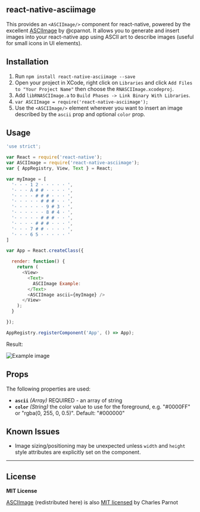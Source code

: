 ## react-native-asciimage

This provides an `<ASCIImage/>` component for react-native, powered by the excellent [ASCIImage](http://asciimage.org/) by @cparnot. It allows you to generate and insert images into your react-native app using ASCII art to describe images (useful for small icons in UI elements).

## Installation


1. Run `npm install react-native-asciimage --save`
2. Open your project in XCode, right click on `Libraries` and click `Add
   Files to "Your Project Name"` then choose the `RNASCIImage.xcodeproj`.
3. Add `libRNASCIImage.a` to `Build Phases -> Link Binary With Libraries`.
3. `var ASCIImage = require('react-native-asciimage');`
4. Use the `<ASCIImage/>` element wherever you want to insert an image described by the `ascii` prop and optional `color` prop.

## Usage

```javascript
'use strict';

var React = require('react-native');
var ASCIImage = require('react-native-asciimage');
var { AppRegistry, View, Text } = React;

var myImage = [
  '· · · 1 2 · · · · · ',
  '· · · A # # · · · · ',
  '· · · · # # # · · · ',
  '· · · · · # # # · · ',
  '· · · · · · 9 # 3 · ',
  '· · · · · · 8 # 4 · ',
  '· · · · · # # # · · ',
  '· · · · # # # · · · ',
  '· · · 7 # # · · · · ',
  '· · · 6 5 · · · · · '
]

var App = React.createClass({

  render: function() {
    return (
      <View>
        <Text>
          ASCIImage Example:
        </Text>
        <ASCIImage ascii={myImage} />
      </View>
    );
  }

});

AppRegistry.registerComponent('App', () => App);
```

Result:

![Example image](https://raw.githubusercontent.com/turley/react-native-asciimage/master/example.png)


## Props

The following properties are used:

- **`ascii`** _(Array)_ REQUIRED - an array of string
- **`color`** _(String)_ the color value to use for the foreground, e.g. "#0000FF" or "rgba(0, 255, 0, 0.5)". Default: "#000000"

## Known Issues

- Image sizing/positioning may be unexpected unless `width` and `height` style attributes are explicitly set on the component.

---
## License

**MIT License**

[ASCIImage](https://github.com/cparnot/ASCIImage) (redistributed here) is also [MIT licensed](https://github.com/cparnot/ASCIImage/blob/master/LICENSE) by Charles Parnot
